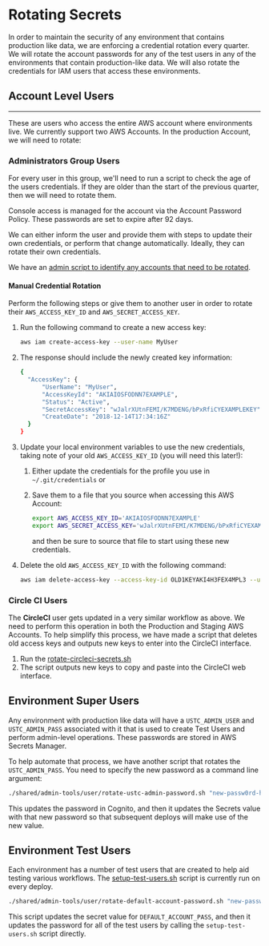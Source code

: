 # Rotating Secrets

In order to maintain the security of any environment that contains production like data, we are enforcing a credential rotation every quarter. We will rotate the account passwords for any of the test users in any of the environments that contain production-like data. We will also rotate the credentials for IAM users that access these environments.

## Account Level Users
****
These are users who access the entire AWS account where environments live. We currently support two AWS Accounts. In the production Account, we will need to rotate:

### Administrators Group Users

For every user in this group, we'll need to run a script to check the age of the users credentials. If they are older than the start of the previous quarter, then we will need to rotate them.

Console access is managed for the account via the Account Password Policy. These passwords are set to expire after 92 days.

We can either inform the user and provide them with steps to update their own credentials, or perform that change automatically. Ideally, they can rotate their own credentials.

We have an [admin script to identify any accounts that need to be rotated](../../shared/admin-tools/user/list-users-with-old-credentials.js).

#### Manual Credential Rotation

Perform the following steps or give them to another user in order to rotate their `AWS_ACCESS_KEY_ID` and `AWS_SECRET_ACCESS_KEY`.

1. Run the following command to create a new access key:

    ```bash
    aws iam create-access-key --user-name MyUser
    ```

2. The response should include the newly created key information:

    ```bash
    {
      "AccessKey": {
          "UserName": "MyUser",
          "AccessKeyId": "AKIAIOSFODNN7EXAMPLE",
          "Status": "Active",
          "SecretAccessKey": "wJalrXUtnFEMI/K7MDENG/bPxRfiCYEXAMPLEKEY",
          "CreateDate": "2018-12-14T17:34:16Z"
      }
    }
    ```

3. Update your local environment variables to use the new credentials, taking note of your old `AWS_ACCESS_KEY_ID` (you will need this later!):
   1. Either update the credentials for the profile you use in `~/.git/credentials` or
   2. Save them to a file that you source when accessing this AWS Account:

        ```bash
        export AWS_ACCESS_KEY_ID='AKIAIOSFODNN7EXAMPLE'
        export AWS_SECRET_ACCESS_KEY='wJalrXUtnFEMI/K7MDENG/bPxRfiCYEXAMPLEKEY'
        ```

        and then be sure to source that file to start using these new credentials.

4. Delete the old `AWS_ACCESS_KEY_ID` with the following command:

    ```bash
    aws iam delete-access-key --access-key-id OLD1KEYAKI4H3FEX4MPL3 --user-name MyUser
    ```

### Circle CI Users

The **CircleCI** user gets updated in a very similar workflow as above. We need to perform this operation in both the Production and Staging AWS Accounts. To help simplify this process, we have made a script that deletes old access keys and outputs new keys to enter into the CircleCI interface.

1. Run the [rotate-circleci-secrets.sh](../../shared/admin-tools/user/rotate-circleci-secrets.sh)
2. The script outputs new keys to copy and paste into the CircleCI web interface.

## Environment Super Users

Any environment with production like data will have a `USTC_ADMIN_USER` and `USTC_ADMIN_PASS` associated with it that is used to create Test Users and perform admin-level operations. These passwords are stored in AWS Secrets Manager.

To help automate that process, we have another script that rotates the `USTC_ADMIN_PASS`. You need to specify the new password as a command line argument:

```bash
./shared/admin-tools/user/rotate-ustc-admin-password.sh "new-passw0rd-here"
```

This updates the password in Cognito, and then it updates the Secrets value with that new password so that subsequent deploys will make use of the new value.

## Environment Test Users

Each environment has a number of test users that are created to help aid testing various workflows. The [setup-test-users.sh](../../shared/admin-tools/user/setup-test-users.sh) script is currently run on every deploy.

```bash
./shared/admin-tools/user/rotate-default-account-password.sh "new-passw0rd-here"
```

This script updates the secret value for `DEFAULT_ACCOUNT_PASS`, and then it updates the password for all of the test users by calling the `setup-test-users.sh` script directly.
